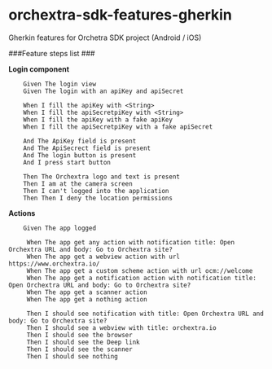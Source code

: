 # orchextra-sdk-features-gherkin
Gherkin features for Orchetra SDK project (Android / iOS)


###Feature steps list ###

  **Login component**

        Given The login view
        Given The login with an apiKey and apiSecret
        
        When I fill the apiKey with <String>
        When I fill the apiSecretpiKey with <String>
        When I fill the apiKey with a fake apiKey
        When I fill the apiSecretpiKey with a fake apiSecret
        
        And The ApiKey field is present
        And The ApiSecrect field is present
        And The login button is present
        And I press start button
                
        Then The Orchextra logo and text is present
        Then I am at the camera screen
        Then I can't logged into the application
        Then Then I deny the location permissions
        
   **Actions**
   
        Given The app logged
        
         When The app get any action with notification title: Open Orchextra URL and body: Go to Orchextra site?
         When The app get a webview action with url https://www.orchextra.io/
         When The app get a custom scheme action with url ocm://welcome
         When The app get a notification action with notification title: Open Orchextra URL and body: Go to Orchextra site?
         When The app get a scanner action
         When The app get a nothing action
         
         Then I should see notification with title: Open Orchextra URL and body: Go to Orchextra site?
         Then I should see a webview with title: orchextra.io
         Then I should see the browser
         Then I should see the Deep link
         Then I should see the scanner
         Then I should see nothing